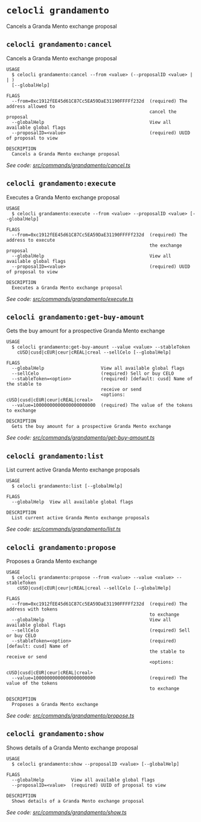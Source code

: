 # `celocli grandamento`

Cancels a Granda Mento exchange proposal


## `celocli grandamento:cancel`

Cancels a Granda Mento exchange proposal

```
USAGE
  $ celocli grandamento:cancel --from <value> (--proposalID <value> |  | )
  [--globalHelp]

FLAGS
  --from=0xc1912fEE45d61C87Cc5EA59DaE31190FFFFf232d  (required) The address allowed to
                                                     cancel the proposal
  --globalHelp                                       View all available global flags
  --proposalID=<value>                               (required) UUID of proposal to view

DESCRIPTION
  Cancels a Granda Mento exchange proposal
```

_See code: [src/commands/grandamento/cancel.ts](https://github.com/celo-org/developer-tooling/tree/master/packages/cli/src/commands/grandamento/cancel.ts)_

## `celocli grandamento:execute`

Executes a Granda Mento exchange proposal

```
USAGE
  $ celocli grandamento:execute --from <value> --proposalID <value> [--globalHelp]

FLAGS
  --from=0xc1912fEE45d61C87Cc5EA59DaE31190FFFFf232d  (required) The address to execute
                                                     the exchange proposal
  --globalHelp                                       View all available global flags
  --proposalID=<value>                               (required) UUID of proposal to view

DESCRIPTION
  Executes a Granda Mento exchange proposal
```

_See code: [src/commands/grandamento/execute.ts](https://github.com/celo-org/developer-tooling/tree/master/packages/cli/src/commands/grandamento/execute.ts)_

## `celocli grandamento:get-buy-amount`

Gets the buy amount for a prospective Granda Mento exchange

```
USAGE
  $ celocli grandamento:get-buy-amount --value <value> --stableToken
    cUSD|cusd|cEUR|ceur|cREAL|creal --sellCelo [--globalHelp]

FLAGS
  --globalHelp                     View all available global flags
  --sellCelo                       (required) Sell or buy CELO
  --stableToken=<option>           (required) [default: cusd] Name of the stable to
                                   receive or send
                                   <options: cUSD|cusd|cEUR|ceur|cREAL|creal>
  --value=10000000000000000000000  (required) The value of the tokens to exchange

DESCRIPTION
  Gets the buy amount for a prospective Granda Mento exchange
```

_See code: [src/commands/grandamento/get-buy-amount.ts](https://github.com/celo-org/developer-tooling/tree/master/packages/cli/src/commands/grandamento/get-buy-amount.ts)_

## `celocli grandamento:list`

List current active Granda Mento exchange proposals

```
USAGE
  $ celocli grandamento:list [--globalHelp]

FLAGS
  --globalHelp  View all available global flags

DESCRIPTION
  List current active Granda Mento exchange proposals
```

_See code: [src/commands/grandamento/list.ts](https://github.com/celo-org/developer-tooling/tree/master/packages/cli/src/commands/grandamento/list.ts)_

## `celocli grandamento:propose`

Proposes a Granda Mento exchange

```
USAGE
  $ celocli grandamento:propose --from <value> --value <value> --stableToken
    cUSD|cusd|cEUR|ceur|cREAL|creal --sellCelo [--globalHelp]

FLAGS
  --from=0xc1912fEE45d61C87Cc5EA59DaE31190FFFFf232d  (required) The address with tokens
                                                     to exchange
  --globalHelp                                       View all available global flags
  --sellCelo                                         (required) Sell or buy CELO
  --stableToken=<option>                             (required) [default: cusd] Name of
                                                     the stable to receive or send
                                                     <options:
                                                     cUSD|cusd|cEUR|ceur|cREAL|creal>
  --value=10000000000000000000000                    (required) The value of the tokens
                                                     to exchange

DESCRIPTION
  Proposes a Granda Mento exchange
```

_See code: [src/commands/grandamento/propose.ts](https://github.com/celo-org/developer-tooling/tree/master/packages/cli/src/commands/grandamento/propose.ts)_

## `celocli grandamento:show`

Shows details of a Granda Mento exchange proposal

```
USAGE
  $ celocli grandamento:show --proposalID <value> [--globalHelp]

FLAGS
  --globalHelp          View all available global flags
  --proposalID=<value>  (required) UUID of proposal to view

DESCRIPTION
  Shows details of a Granda Mento exchange proposal
```

_See code: [src/commands/grandamento/show.ts](https://github.com/celo-org/developer-tooling/tree/master/packages/cli/src/commands/grandamento/show.ts)_
